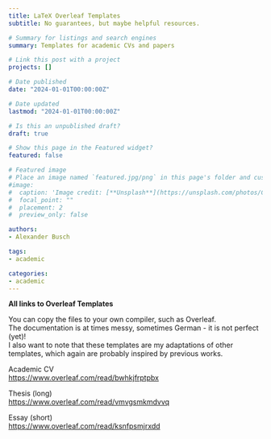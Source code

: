 ```yaml
---
title: LaTeX Overleaf Templates
subtitle: No guarantees, but maybe helpful resources.

# Summary for listings and search engines
summary: Templates for academic CVs and papers 

# Link this post with a project
projects: []

# Date published
date: "2024-01-01T00:00:00Z"

# Date updated
lastmod: "2024-01-01T00:00:00Z"

# Is this an unpublished draft?
draft: true

# Show this page in the Featured widget?
featured: false

# Featured image
# Place an image named `featured.jpg/png` in this page's folder and customize its options here.
#image:
#  caption: 'Image credit: [**Unsplash**](https://unsplash.com/photos/CpkOjOcXdUY)'
#  focal_point: ""
#  placement: 2
#  preview_only: false

authors:
- Alexander Busch

tags:
- academic

categories:
- academic
---
```



<b> All links to Overleaf Templates </b> <br>

You can copy the files to your own compiler, such as Overleaf. <br>
The documentation is at times messy, sometimes German - it is not perfect (yet)! <br>
I also want to note that these templates are my adaptations of other <br>
templates, which again are probably inspired by previous works. <br>

Academic CV <br>
https://www.overleaf.com/read/bwhkjfrptpbx <br>

Thesis (long) <br>
https://www.overleaf.com/read/vmvgsmkmdvvq <br>

Essay (short) <br>
https://www.overleaf.com/read/ksnfpsmjrxdd <br>




